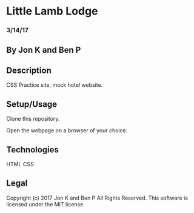 # Little Lamb Lodge
### 3/14/17
## By Jon K and Ben P

## Description
CSS Practice site, mock hotel website.

## Setup/Usage
Clone this repository.

Open the webpage on a browser of your choice.

## Technologies
HTML
CSS

## Legal
Copyright (c) 2017 Jon K and Ben P All Rights Reserved.
This software is licensed under the MIT license.
